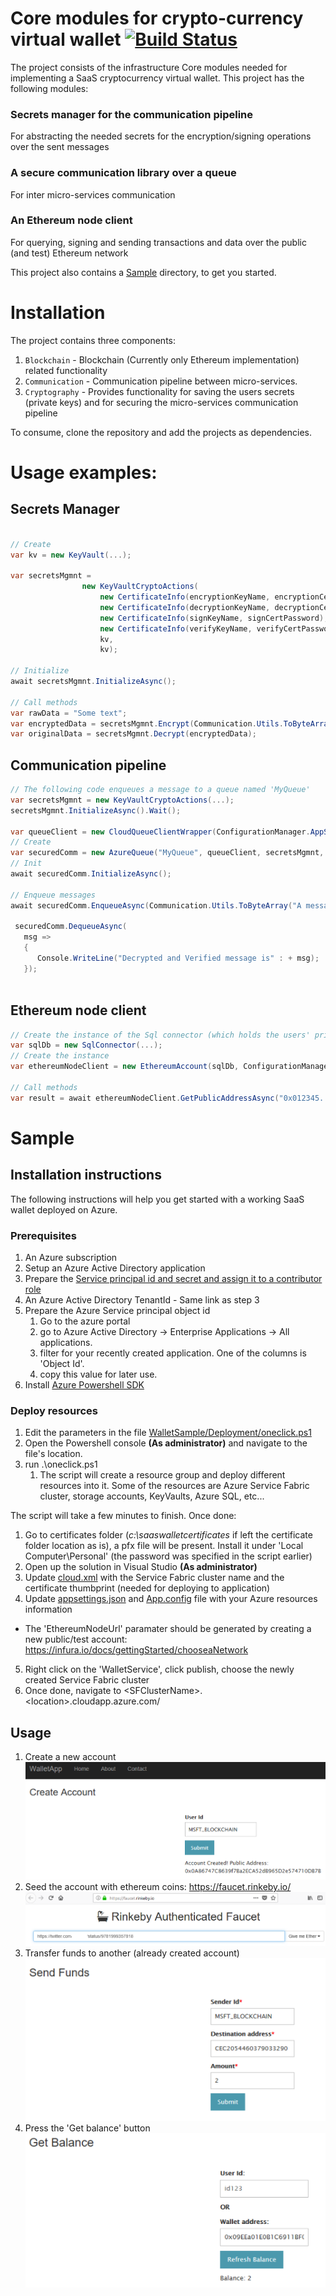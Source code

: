 # Core modules for crypto-currency virtual wallet [![Build Status](https://travis-ci.org/Azure/Secured-SaaS-Wallet.png?branch=master)](https://travis-ci.org/Azure/Secured-SaaS-Wallet)
The project consists of the infrastructure Core modules needed for implementing a SaaS cryptocurrency virtual wallet. This project has the following modules:
### Secrets manager for the communication pipeline
For abstracting the needed secrets for the encryption/signing operations over the sent messages
### A secure communication library over a queue
For inter micro-services communication
### An Ethereum node client
For querying, signing and sending transactions and data over the public (and test) Ethereum network

This project also contains a [Sample](WalletSample) directory, to get you started.  

# Installation
The project contains three components:
1. `Blockchain` - Blockchain (Currently only Ethereum implementation) related functionality <br>
2. `Communication` - Communication pipeline between micro-services.<br>
3. `Cryptography` - Provides functionality for saving the users secrets (private keys) and for securing the micro-services communication pipeline <br>

To consume, clone the repository and add the projects as dependencies.

# Usage examples:

## Secrets Manager
```c#

// Create
var kv = new KeyVault(...);

var secretsMgmnt =
                new KeyVaultCryptoActions(
                    new CertificateInfo(encryptionKeyName, encryptionCertPassword),
                    new CertificateInfo(decryptionKeyName, decryptionCertPassword),
                    new CertificateInfo(signKeyName, signCertPassword),
                    new CertificateInfo(verifyKeyName, verifyCertPassword),
                    kv,
                    kv);

// Initialize
await secretsMgmnt.InitializeAsync();

// Call methods
var rawData = "Some text";
var encryptedData = secretsMgmnt.Encrypt(Communication.Utils.ToByteArray(rawData));
var originalData = secretsMgmnt.Decrypt(encryptedData);

```
## Communication pipeline
```c#
// The following code enqueues a message to a queue named 'MyQueue'
var secretsMgmnt = new KeyVaultCryptoActions(...);
secretsMgmnt.InitializeAsync().Wait();

var queueClient = new CloudQueueClientWrapper(ConfigurationManager.AppSettings["AzureStorageConnectionString"]);
// Create
var securedComm = new AzureQueue("MyQueue", queueClient, secretsMgmnt, true);
// Init
await securedComm.InitializeAsync();

// Enqueue messages
await securedComm.EnqueueAsync(Communication.Utils.ToByteArray("A message"));

 securedComm.DequeueAsync(
   msg =>
   {
      Console.WriteLine("Decrypted and Verified message is" : + msg);
   });
  
```

## Ethereum node client
```c#
// Create the instance of the Sql connector (which holds the users' private keys)
var sqlDb = new SqlConnector(...);
// Create the instance
var ethereumNodeClient = new EthereumAccount(sqlDb, ConfigurationManager.AppSettings["EthereumNodeUrl"]);

// Call methods
var result = await ethereumNodeClient.GetPublicAddressAsync("0x012345...");   
```

# Sample
## Installation instructions

The following instructions will help you get started with a working SaaS wallet deployed on Azure.

### Prerequisites
1. An Azure subscription
2. Setup an Azure Active Directory application
3. Prepare the [Service principal id and secret and assign it to a contributor role](https://docs.microsoft.com/en-us/azure/azure-resource-manager/resource-group-create-service-principal-portal)
4. An Azure Active Directory TenantId - Same link as step 3
5. Prepare the Azure Service principal object id
   1. Go to the azure portal
   2. go to Azure Active Directory -> Enterprise Applications -> All applications. 
   3. filter for your recently created application. One of the columns is 'Object Id'. 
   4. copy this value for later use.
7. Install [Azure Powershell SDK](https://www.microsoft.com/web/handlers/webpi.ashx/getinstaller/WindowsAzurePowershellGet.3f.3f.3fnew.appids)

### Deploy resources
1. Edit the parameters in the file [WalletSample/Deployment/oneclick.ps1](WalletSample/Deployment/oneclick.ps1)
2. Open the Powershell console **(As administrator)** and navigate to the file's location.
3. run .\oneclick.ps1
   1. The script will create a resource group and deploy different resources into it. Some of the resources are Azure Service Fabric cluster, storage accounts, KeyVaults, Azure SQL, etc...


The script will take a few minutes to finish.
Once done:
1) Go to certificates folder (*c:\saaswalletcertificates* if left the certificate folder location as is), a pfx file will be present.
Install it under 'Local Computer\Personal' (the password was specified in the script earlier)
2) Open up the solution in Visual Studio **(As administrator)**
3) Update [cloud.xml](WalletSF/publishprofiles/cloud.xml) with the Service Fabric cluster name and the certificate thumbprint (needed for deploying to application)
4) Update [appsettings.json](WalletApp/appsettings.json) and [App.config](TransactionGenerator/App.config) file with your Azure resources information
* The 'EthereumNodeUrl' paramater should be generated by creating a new public/test account:
https://infura.io/docs/gettingStarted/chooseaNetwork
5) Right click on the 'WalletService', click publish, choose the newly created Service Fabric cluster
6) Once done, navigate to \<SFClusterName\>.\<location\>.cloudapp.azure.com/

## Usage
1. Create a new account
![Creating a new account for identifier 'MSFT_BLOCKCHAIN'](/images/createAccount.png)
2. Seed the account with ethereum coins:
https://faucet.rinkeby.io/
![Seeding the 'MSFT_BLOCKCHAIN' account with a few coins](/images/seed.png)
3. Transfer funds to another (already created account)
![Tranfer funds to another address](/images/sendFunds.png)
4. Press the 'Get balance' button
![Get the current balance](/images/getBalance.png)
